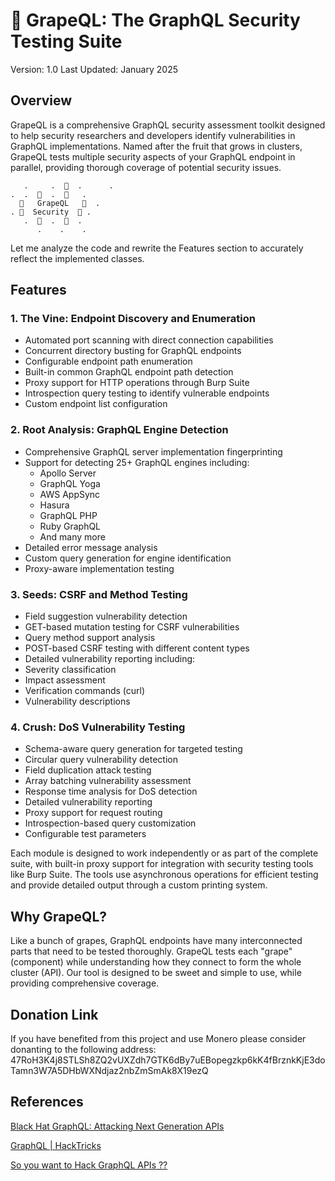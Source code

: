 # 🍇 GrapeQL: The GraphQL Security Testing Suite

Version: 1.0
Last Updated: January 2025

## Overview
GrapeQL is a comprehensive GraphQL security assessment toolkit designed to help security researchers and developers identify vulnerabilities in GraphQL implementations. Named after the fruit that grows in clusters, GrapeQL tests multiple security aspects of your GraphQL endpoint in parallel, providing thorough coverage of potential security issues.

```ascii
   .     .  🍇  .      .
.  .  🍇  .  🍇   .    
  🍇   GrapeQL   🍇  .  
. 🍇  Security  🍇 .   
   .  🍇  .  🍇  .     
      .    .    .      
```

Let me analyze the code and rewrite the Features section to accurately reflect the implemented classes.



## Features

### 1. The Vine: Endpoint Discovery and Enumeration

- Automated port scanning with direct connection capabilities
- Concurrent directory busting for GraphQL endpoints
- Configurable endpoint path enumeration
- Built-in common GraphQL endpoint path detection
- Proxy support for HTTP operations through Burp Suite
- Introspection query testing to identify vulnerable endpoints
- Custom endpoint list configuration

### 2. Root Analysis: GraphQL Engine Detection

- Comprehensive GraphQL server implementation fingerprinting
- Support for detecting 25+ GraphQL engines including:
  - Apollo Server
  - GraphQL Yoga
  - AWS AppSync
  - Hasura
  - GraphQL PHP
  - Ruby GraphQL
  - And many more
- Detailed error message analysis
- Custom query generation for engine identification
- Proxy-aware implementation testing

### 3. Seeds: CSRF and Method Testing

- Field suggestion vulnerability detection
- GET-based mutation testing for CSRF vulnerabilities
- Query method support analysis
- POST-based CSRF testing with different content types
- Detailed vulnerability reporting including:
- Severity classification
- Impact assessment
- Verification commands (curl)
- Vulnerability descriptions

### 4. Crush: DoS Vulnerability Testing

- Schema-aware query generation for targeted testing
- Circular query vulnerability detection
- Field duplication attack testing
- Array batching vulnerability assessment
- Response time analysis for DoS detection
- Detailed vulnerability reporting
- Proxy support for request routing
- Introspection-based query customization
- Configurable test parameters

Each module is designed to work independently or as part of the complete suite, with built-in proxy support for integration with security testing tools like Burp Suite. The tools use asynchronous operations for efficient testing and provide detailed output through a custom printing system.

## Why GrapeQL?

Like a bunch of grapes, GraphQL endpoints have many interconnected parts that need to be tested thoroughly. GrapeQL tests each "grape" (component) while understanding how they connect to form the whole cluster (API). Our tool is designed to be sweet and simple to use, while providing comprehensive coverage.

## Donation Link

If you have benefited from this project and use Monero please consider donanting to the following address:
47RoH3K4j8STLSh8ZQ2vUXZdh7GTK6dBy7uEBopegzkp6kK4fBrznkKjE3doTamn3W7A5DHbWXNdjaz2nbZmSmAk8X19ezQ

## References

[Black Hat GraphQL: Attacking Next Generation APIs](https://www.amazon.ca/Black-Hat-GraphQL-Attacking-Generation/dp/1718502842/ref=sr_1_1?crid=2RWOVMS6ZU37K&dib=eyJ2IjoiMSJ9.zi2F-G8cD7sWGnrOzCNkvFjddnK2D59sNLYKIZ8QJK9V3QbeUo7VBlnzXEGX82jYpv1QMXAC0C_4kj4Y0MXiv3KNl53mvu7qPjJQBM0vOWgc_1Et6Jl2-P6wzubxEb1GsrPwYrpP90ANX0YhXvach8Opmb4sAG5QinlPdH111nP77cxVKPXKbnbNoWtRaF8EqDISUcmgWQncANYpzbCxe3s2_wcco0jgqCC0t5JwLcenRfLWpBZIsYPOc4ze_V7WhN2NRitIJhcRcHeD1WSjkDF6oR82x8ICn5IRe6fcyFk.bieYcTT6FhT1u0tO01xkxQlbB9LSAxe6PJE-MkhLcUM&dib_tag=se&keywords=black+hat+graphql&qid=1729479754&sprefix=blackhat+gra%2Caps%2C237&sr=8-1)

[GraphQL | HackTricks](https://book.hacktricks.xyz/network-services-pentesting/pentesting-web/graphql)

[So you want to Hack GraphQL APIs ??](https://www.youtube.com/watch?v=OOztEJu0Vts)
